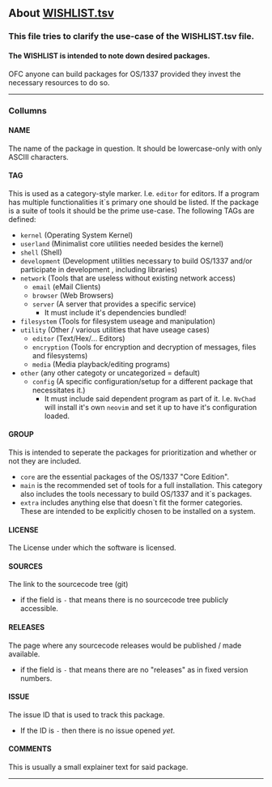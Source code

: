 ##	About [WISHLIST.tsv](WISHLIST.tsv)

###	This file tries to clarify the use-case of the WISHLIST.tsv file.

####	The WISHLIST is intended to note down desired packages.

OFC anyone can build packages for OS/1337 provided they invest the necessary resources to do so.

---

###	Collumns

####	NAME
The name of the package in question. It should be lowercase-only with only ASCIII characters.

####	TAG
This is used as a category-style marker. I.e. `editor` for editors. If a program has multiple functionalities it`s primary one should be listed. If the package is a suite of tools it should be the prime use-case.
The following TAGs are defined:
- `kernel` (Operating System Kernel)
- `userland` (Minimalist core utilities needed besides the kernel)
- `shell` (Shell)
- `development` (Development utilities necessary to build OS/1337 and/or participate in development , including libraries)
- `network` (Tools that are useless without existing network access)
  - `email`	(eMail Clients)
  - `browser` (Web Browsers)
  - `server` (A server that provides a specific service)
    - It must include it's dependencies bundled!
- `filesystem` (Tools for filesystem useage and manipulation)
- `utility` (Other / various utilities that have useage cases)
  - `editor` (Text/Hex/... Editors)
  - `encryption` (Tools for encryption and decryption of messages, files and filesystems)
  - `media` (Media playback/editing programs)
- `other` (any other categoty or uncategorized = default)
  - `config` (A specific configuration/setup for a different package that necessitates it.)
    - It must include said dependent program as part of it. I.e. `NvChad` will install it's own `neovim` and set it up to have it's configuration loaded.

####	GROUP
This is intended to seperate the packages for prioritization and whether or not they are included.
- `core` are the essential packages of the OS/1337 "Core Edition".
- `main` is the recommended set of tools for a full installation. This category also includes the tools necessary to build OS/1337 and it`s packages.
- `extra` includes anything else that doesn`t fit the former categories. These are intended to be explicitly chosen to be installed on a system.

####	LICENSE
The License under which the software is licensed.

####	SOURCES
The link to the sourcecode tree (git)
- if the field is `-` that means there is no sourcecode tree publicly accessible.

####	RELEASES
The page where any sourcecode releases would be published / made available.
- if the field is `-` that means there are no "releases" as in fixed version numbers.

####	ISSUE #
The issue ID that is used to track this package.
- If the ID is `-` then there is no issue opened *yet*.

####	COMMENTS
This is usually a small explainer text for said package.

---

